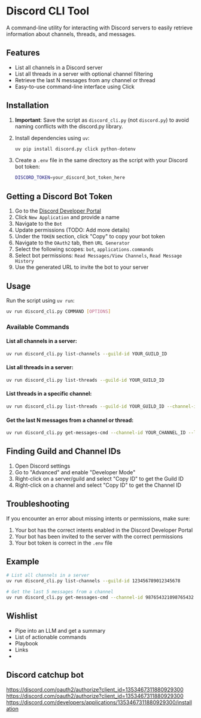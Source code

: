 # Discord CLI Tool

A command-line utility for interacting with Discord servers to easily retrieve information about channels, threads, and messages.

## Features

- List all channels in a Discord server
- List all threads in a server with optional channel filtering
- Retrieve the last N messages from any channel or thread
- Easy-to-use command-line interface using Click

## Installation

1. **Important**: Save the script as `discord_cli.py` (not `discord.py`) to avoid naming conflicts with the discord.py library.

2. Install dependencies using `uv`:

   ```bash
   uv pip install discord.py click python-dotenv
   ```

3. Create a `.env` file in the same directory as the script with your Discord bot token:

   ```bash
   DISCORD_TOKEN=your_discord_bot_token_here
   ```

## Getting a Discord Bot Token

1. Go to the [Discord Developer Portal](https://discord.com/developers/applications)
2. Click `New Application` and provide a name
3. Navigate to the `Bot`
4. Update permissions (TODO: Add more details)
5. Under the `TOKEN` section, click "Copy" to copy your bot token
6. Navigate to the `OAuth2` tab, then `URL Generator`
7. Select the following scopes: `bot`, `applications.commands`
8. Select bot permissions: `Read Messages/View Channels`, `Read Message History`
9. Use the generated URL to invite the bot to your server

## Usage

Run the script using `uv run`:

```bash
uv run discord_cli.py COMMAND [OPTIONS]
```

### Available Commands

#### List all channels in a server:

```bash
uv run discord_cli.py list-channels --guild-id YOUR_GUILD_ID
```

#### List all threads in a server:

```bash
uv run discord_cli.py list-threads --guild-id YOUR_GUILD_ID
```

#### List threads in a specific channel:

```bash
uv run discord_cli.py list-threads --guild-id YOUR_GUILD_ID --channel-id YOUR_CHANNEL_ID
```

#### Get the last N messages from a channel or thread:

```bash
uv run discord_cli.py get-messages-cmd --channel-id YOUR_CHANNEL_ID --limit 20
```

## Finding Guild and Channel IDs

1. Open Discord settings
2. Go to "Advanced" and enable "Developer Mode"
3. Right-click on a server/guild and select "Copy ID" to get the Guild ID
4. Right-click on a channel and select "Copy ID" to get the Channel ID

## Troubleshooting

If you encounter an error about missing intents or permissions, make sure:

1. Your bot has the correct intents enabled in the Discord Developer Portal
2. Your bot has been invited to the server with the correct permissions
3. Your bot token is correct in the `.env` file

## Example

```bash
# List all channels in a server
uv run discord_cli.py list-channels --guild-id 123456789012345678

# Get the last 5 messages from a channel
uv run discord_cli.py get-messages-cmd --channel-id 987654321098765432 --limit 5
```

## Wishlist

- Pipe into an LLM and get a summary
- List of actionable commands
- Playbook
- Links
-


## Discord catchup bot

https://discord.com/oauth2/authorize?client_id=1353467311880929300
https://discord.com/oauth2/authorize?client_id=1353467311880929300
https://discord.com/developers/applications/1353467311880929300/installation
